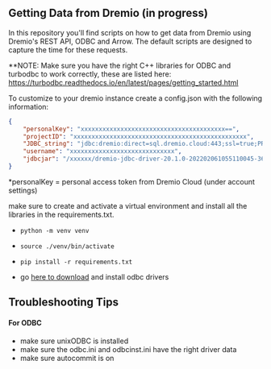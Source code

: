## Getting Data from Dremio (in progress)

In this repository you'll find scripts on how to get data from Dremio using Dremio's REST API, ODBC and Arrow. The default scripts are designed to capture the time for these requests.

**NOTE: Make sure you have the right C++ libraries for ODBC and turbodbc to work correctly, these are listed here: https://turbodbc.readthedocs.io/en/latest/pages/getting_started.html

To customize to your dremio instance create a config.json with the following information:

```json
{
    "personalKey": "xxxxxxxxxxxxxxxxxxxxxxxxxxxxxxxxxxxxxxxx==",
    "projectID": "xxxxxxxxxxxxxxxxxxxxxxxxxxxxxxxxxxxxxxxxxxxxxxxx",
    "JDBC_string": "jdbc:dremio:direct=sql.dremio.cloud:443;ssl=true;PROJECT_ID=xxxxxxxxxxxxxxxxxxxxxxxxx;",
    "username": "xxxxxxxxxxxxxxxxxxxxxxxxxxxxx",
    "jdbcjar": "/xxxxxx/dremio-jdbc-driver-20.1.0-202202061055110045-36733c65.jar"
}
```
*personalKey = personal access token from Dremio Cloud (under account settings)

make sure to create and activate a virtual environment and install all the libraries in the requirements.txt. 

- `python -m venv venv`
- `source ./venv/bin/activate`
- `pip install -r requirements.txt`

- go [here to download](https://docs.dremio.com/cloud/client-applications/dremio-drivers/) and install odbc drivers 

## Troubleshooting Tips

#### For ODBC

- make sure unixODBC is installed
- make sure the odbc.ini and odbcinst.ini have the right driver data
- make sure autocommit is on